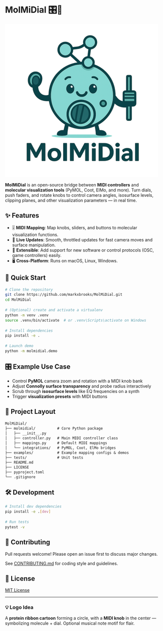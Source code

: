 # MolMiDial 🎛️🧬

![MolMiDial Mascot](./MolMiDial.png)


**MolMiDial** is an open-source bridge between **MIDI controllers** and **molecular visualization tools** (PyMOL, Coot, ElMo, and more). Turn dials, push faders, and rotate knobs to control camera angles, isosurface levels, clipping planes, and other visualization parameters — in real time.

## ✨ Features
- 🎚️ **MIDI Mapping**: Map knobs, sliders, and buttons to molecular visualization functions.
- 🔄 **Live Updates**: Smooth, throttled updates for fast camera moves and surface manipulation.
- 🧠 **Extensible**: Add support for new software or control protocols (OSC, game controllers) easily.
- 🖥️ **Cross-Platform**: Runs on macOS, Linux, Windows.

## 🚀 Quick Start
```bash
# Clone the repository
git clone https://github.com/markxbrooks/MolMiDial.git
cd MolMiDial

# (Optional) create and activate a virtualenv
python -m venv .venv
source .venv/bin/activate  # or .venv\Scripts\activate on Windows

# Install dependencies
pip install -e .

# Launch demo
python -m molmidial.demo
```

## 🎛 Example Use Case
- Control **PyMOL** camera zoom and rotation with a MIDI knob bank
- Adjust **Connolly surface transparency** and probe radius interactively
- Scrub through **isosurface levels** like EQ frequencies on a synth
- Trigger **visualization presets** with MIDI buttons

## 📂 Project Layout
```
MolMiDial/
├── molmidial/          # Core Python package
│   ├── __init__.py
│   ├── controller.py   # Main MIDI controller class
│   ├── mappings.py     # Default MIDI mappings
│   └── integrations/   # PyMOL, Coot, ElMo bridges
├── examples/           # Example mapping configs & demos
├── tests/              # Unit tests
├── README.md
├── LICENSE
├── pyproject.toml
└── .gitignore
```

## 🛠 Development
```bash
# Install dev dependencies
pip install -e .[dev]

# Run tests
pytest -v
```

## 🤝 Contributing
Pull requests welcome! Please open an issue first to discuss major changes.

See [CONTRIBUTING.md](CONTRIBUTING.md) for coding style and guidelines.

## 📜 License
[MIT License](LICENSE)

---

### 💡 Logo Idea
A **protein ribbon cartoon** forming a circle, with a **MIDI knob** in the center — symbolizing molecule + dial. Optional musical note motif for flair.
